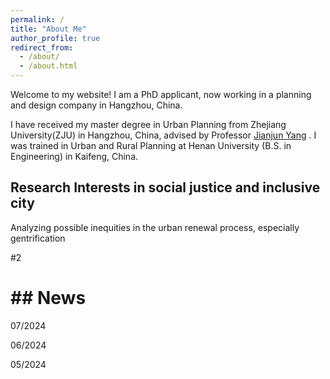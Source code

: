 ```yaml
---
permalink: /
title: "About Me"
author_profile: true
redirect_from: 
  - /about/
  - /about.html
---
```


Welcome to my website! I am a PhD applicant, now working in a planning and design company in Hangzhou, China.

I have received my master degree in Urban Planning from Zhejiang University(ZJU) in Hangzhou, China, advised by Professor [Jianjun Yang](https://person.zju.edu.cn/jjyang) . I was trained in Urban and Rural Planning at Henan University (B.S. in Engineering) in Kaifeng, China.

## **Research Interests in social justice and inclusive city**
Analyzing possible inequities in the urban renewal process, especially gentrification

#2

# ## **News**
07/2024

06/2024

05/2024


